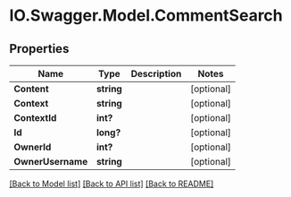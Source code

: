 # IO.Swagger.Model.CommentSearch
## Properties

Name | Type | Description | Notes
------------ | ------------- | ------------- | -------------
**Content** | **string** |  | [optional] 
**Context** | **string** |  | [optional] 
**ContextId** | **int?** |  | [optional] 
**Id** | **long?** |  | [optional] 
**OwnerId** | **int?** |  | [optional] 
**OwnerUsername** | **string** |  | [optional] 

[[Back to Model list]](../README.md#documentation-for-models) [[Back to API list]](../README.md#documentation-for-api-endpoints) [[Back to README]](../README.md)

